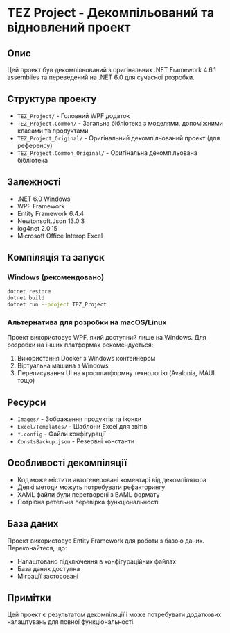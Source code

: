 # TEZ Project - Декомпільований та відновлений проект

## Опис
Цей проект був декомпільований з оригінальних .NET Framework 4.6.1 assemblies та переведений на .NET 6.0 для сучасної розробки.

## Структура проекту
- `TEZ_Project/` - Головний WPF додаток
- `TEZ_Project.Common/` - Загальна бібліотека з моделями, допоміжними класами та продуктами
- `TEZ_Project_Original/` - Оригінальний декомпільований проект (для референсу)
- `TEZ_Project.Common_Original/` - Оригінальна декомпільована бібліотека

## Залежності
- .NET 6.0 Windows
- WPF Framework
- Entity Framework 6.4.4
- Newtonsoft.Json 13.0.3
- log4net 2.0.15
- Microsoft Office Interop Excel

## Компіляція та запуск

### Windows (рекомендовано)
```bash
dotnet restore
dotnet build
dotnet run --project TEZ_Project
```

### Альтернатива для розробки на macOS/Linux
Проект використовує WPF, який доступний лише на Windows. Для розробки на інших платформах рекомендується:

1. Використання Docker з Windows контейнером
2. Віртуальна машина з Windows
3. Переписування UI на кросплатформну технологію (Avalonia, MAUI тощо)

## Ресурси
- `Images/` - Зображення продуктів та іконки
- `Excel/Templates/` - Шаблони Excel для звітів
- `*.config` - Файли конфігурації
- `ConstsBackup.json` - Резервні константи

## Особливості декомпіляції
- Код може містити автогенеровані коментарі від декомпілятора
- Деякі методи можуть потребувати рефакторингу
- XAML файли були перетворені з BAML формату
- Потрібна ретельна перевірка функціональності

## База даних
Проект використовує Entity Framework для роботи з базою даних. Переконайтеся, що:
- Налаштовано підключення в конфігураційних файлах
- База даних доступна
- Міграції застосовані

## Примітки
Цей проект є результатом декомпіляції і може потребувати додаткових налаштувань для повної функціональності.
